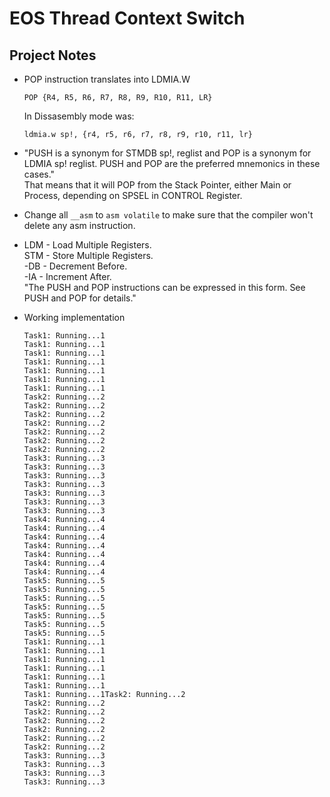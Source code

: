 # EOS Thread Context Switch

## Project Notes

* POP instruction translates into LDMIA.W
  ```
  POP {R4, R5, R6, R7, R8, R9, R10, R11, LR}
  ```
  In Dissasembly mode was:
  ```
  ldmia.w sp!, {r4, r5, r6, r7, r8, r9, r10, r11, lr}
  ```
* "PUSH is a synonym for STMDB sp!, reglist and POP is a synonym for LDMIA sp! reglist. PUSH and POP are the preferred mnemonics in these cases."  
  That means that it will POP from the Stack Pointer, either Main or Process, depending on SPSEL in CONTROL Register.

* Change all `__asm` to `asm volatile` to make sure that the compiler won't delete any asm instruction.

* LDM - Load Multiple Registers.  
  STM - Store Multiple Registers.  
  -DB - Decrement Before.  
  -IA - Increment After.  
  "The PUSH and POP instructions can be expressed in this form. See PUSH and POP for details."

* Working implementation
  ```
  Task1: Running...1
  Task1: Running...1
  Task1: Running...1
  Task1: Running...1
  Task1: Running...1
  Task1: Running...1
  Task1: Running...1
  Task2: Running...2
  Task2: Running...2
  Task2: Running...2
  Task2: Running...2
  Task2: Running...2
  Task2: Running...2
  Task2: Running...2
  Task3: Running...3
  Task3: Running...3
  Task3: Running...3
  Task3: Running...3
  Task3: Running...3
  Task3: Running...3
  Task3: Running...3
  Task4: Running...4
  Task4: Running...4
  Task4: Running...4
  Task4: Running...4
  Task4: Running...4
  Task4: Running...4
  Task4: Running...4
  Task5: Running...5
  Task5: Running...5
  Task5: Running...5
  Task5: Running...5
  Task5: Running...5
  Task5: Running...5
  Task5: Running...5
  Task1: Running...1
  Task1: Running...1
  Task1: Running...1
  Task1: Running...1
  Task1: Running...1
  Task1: Running...1
  Task1: Running...1Task2: Running...2
  Task2: Running...2
  Task2: Running...2
  Task2: Running...2
  Task2: Running...2
  Task2: Running...2
  Task2: Running...2
  Task3: Running...3
  Task3: Running...3
  Task3: Running...3
  Task3: Running...3
  ```
